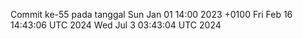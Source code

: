 Commit ke-55 pada tanggal Sun Jan 01 14:00 2023 +0100
Fri Feb 16 14:43:06 UTC 2024
Wed Jul  3 03:43:04 UTC 2024
